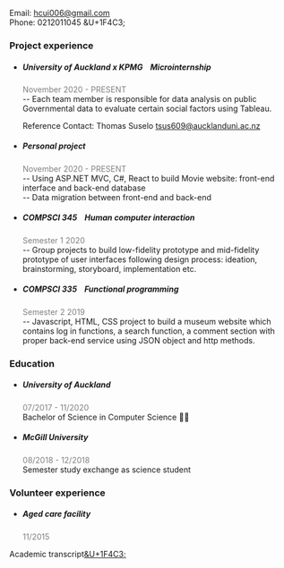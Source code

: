 Email: hcui006@gmail.com\
Phone: 0212011045
&U+1F4C3;
### Project experience
- ##### University of Auckland x KPMG &nbsp;&nbsp;&nbsp;_Microinternship_
  <div style="color:grey">November 2020 - PRESENT</div>
  -- Each team member is responsible for data analysis on public Governmental data to evaluate certain social factors using Tableau.  
  
  Reference Contact: Thomas Suselo tsus609@aucklanduni.ac.nz
- ##### Personal project
  <div style="color:grey">November 2020 - PRESENT</div>
  -- Using ASP.NET MVC, C#, React to build Movie website: front-end interface and back-end database <br />
  -- Data migration between front-end and back-end

- ##### COMPSCI 345 &nbsp;&nbsp;&nbsp;_Human computer interaction_
  <div style="color:grey">Semester 1 2020</div>
  -- Group projects to build low-fidelity prototype and mid-fidelity prototype of user interfaces following design process: ideation, brainstorming, storyboard, implementation etc.

- ##### COMPSCI 335  &nbsp;&nbsp;&nbsp;_Functional programming_
  <div style="color:grey">Semester 2 2019</div>
  -- Javascript, HTML, CSS project to build a museum website which contains log in functions, a search function, a comment section with proper back-end service using JSON object and http methods.

### Education
- ##### University of Auckland
  <div style="color:grey">07/2017 - 11/2020</div>Bachelor of Science in Computer Science 👨‍💻
- ##### McGill University
  <div style="color:grey">08/2018 - 12/2018</div>Semester study exchange as science student

### Volunteer experience
- ##### Aged care facility
  <div style="color:grey">11/2015</div>

Academic transcript<a href="https://drive.google.com/file/d/12FAGyx3ByyTrvwg3tlL2isrznEy9bgKq/view?usp=sharing">&U+1F4C3;</a>
